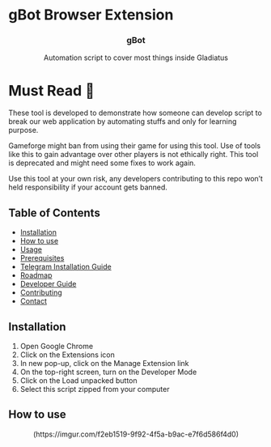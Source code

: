 # gBot Browser Extension

<p align="center"> 
  <h3 align="center">gBot</h3>

  <p align="center">
    Automation script to cover most things inside Gladiatus
    
  # Must Read :no_entry_sign:
  
  These tool is developed to demonstrate how someone can develop script to break our web application by automating stuffs and only for learning purpose.
  
   Gameforge might ban from using their game for using this tool. Use of tools like this to gain advantage over other players is not ethically right. This tool is deprecated and might need some fixes to work again.
   
   Use this tool at your own risk, any developers contributing to this repo won’t held responsibility if your account gets banned.
  </p>
</p>

<!-- TABLE OF CONTENTS -->

## Table of Contents

- [Installation](#installation)
- [How to use](#Captcha)
- [Usage](#Usage)
- [Prerequisites](#prerequisites)
- [Telegram Installation Guide](#Telegram-Installation-Guide)
- [Roadmap](#Roadmap)
- [Developer Guide](#Developer-Guide)
- [Contributing](#contributing)
- [Contact](#contact)

<!-- installation -->

## Installation

1. Open Google Chrome
2. Click on the Extensions icon
3. In new pop-up, click on the Manage Extension link
4. On the top-right screen, turn on the Developer Mode
5. Click on the Load unpacked button
6. Select this script zipped from your computer

<!-- how to ue -->

## How to use

<p align="center">
  (https://imgur.com/f2eb1519-9f92-4f5a-b9ac-e7f6d586f4d0)
</p>
